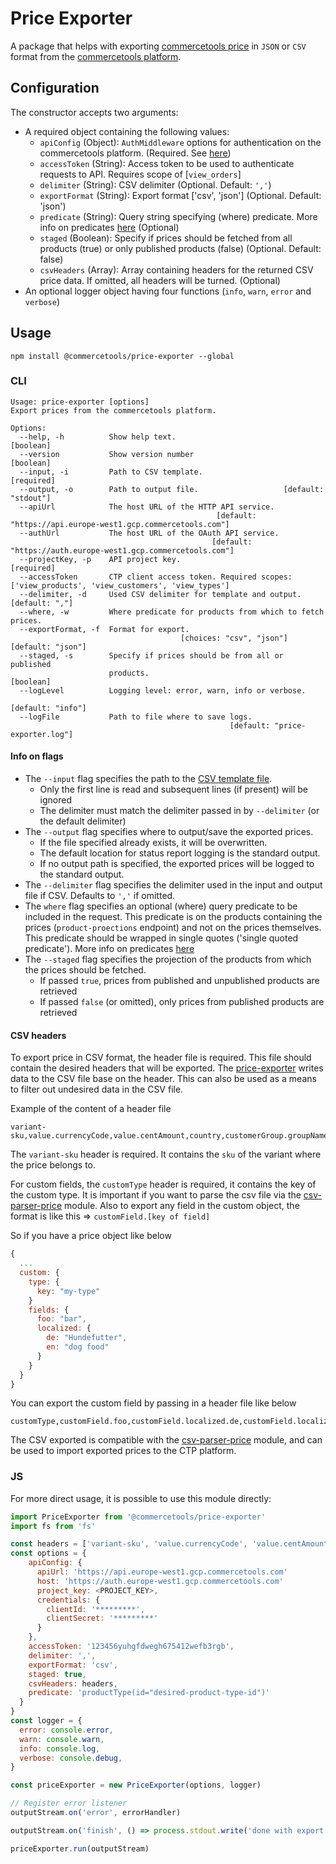 # Price Exporter

A package that helps with exporting [commercetools price](https://docs.commercetools.com/api/types#price) in `JSON` or `CSV` format from the [commercetools platform](https://docs.commercetools.com/).

## Configuration

The constructor accepts two arguments:

- A required object containing the following values:
  - `apiConfig` (Object): `AuthMiddleware` options for authentication on the commercetools platform. (Required. See [here](https://commercetools.github.io/nodejs/sdk/api/sdkMiddlewareAuth.html#named-arguments-options))
  - `accessToken` (String): Access token to be used to authenticate requests to API. Requires scope of [`view_orders`]
  - `delimiter` (String): CSV delimiter (Optional. Default: `','`)
  - `exportFormat` (String): Export format ['csv', 'json'] (Optional. Default: 'json')
  - `predicate` (String): Query string specifying (where) predicate. More info on predicates [here](https://docs.commercetools.com/api/predicates/query) (Optional)
  - `staged` (Boolean): Specify if prices should be fetched from all products (true) or only published products (false) (Optional. Default: false)
  - `csvHeaders` (Array<String>): Array containing headers for the returned CSV price data. If omitted, all headers will be turned. (Optional)
- An optional logger object having four functions (`info`, `warn`, `error` and `verbose`)

## Usage

`npm install @commercetools/price-exporter --global`

### CLI

```
Usage: price-exporter [options]
Export prices from the commercetools platform.

Options:
  --help, -h          Show help text.                                  [boolean]
  --version           Show version number                              [boolean]
  --input, -i         Path to CSV template.                           [required]
  --output, -o        Path to output file.                   [default: "stdout"]
  --apiUrl            The host URL of the HTTP API service.
                                              [default: "https://api.europe-west1.gcp.commercetools.com"]
  --authUrl           The host URL of the OAuth API service.
                                             [default: "https://auth.europe-west1.gcp.commercetools.com"]
  --projectKey, -p    API project key.                                [required]
  --accessToken       CTP client access token. Required scopes: ['view_products', 'view_customers', 'view_types']
  --delimiter, -d     Used CSV delimiter for template and output. [default: ","]
  --where, -w         Where predicate for products from which to fetch prices.
  --exportFormat, -f  Format for export.
                                      [choices: "csv", "json"] [default: "json"]
  --staged, -s        Specify if prices should be from all or published
                      products.                                        [boolean]
  --logLevel          Logging level: error, warn, info or verbose.
                                                               [default: "info"]
  --logFile           Path to file where to save logs.
                                                 [default: "price-exporter.log"]
```

#### Info on flags

- The `--input` flag specifies the path to the [CSV template file](#csv-headers).
  - Only the first line is read and subsequent lines (if present) will be ignored
  - The delimiter must match the delimiter passed in by `--delimiter` (or the default delimiter)
- The `--output` flag specifies where to output/save the exported prices.
  - If the file specified already exists, it will be overwritten.
  - The default location for status report logging is the standard output.
  - If no output path is specified, the exported prices will be logged to the standard output.
- The `--delimiter` flag specifies the delimiter used in the input and output file if CSV. Defaults to `','` if omitted.
- The `where` flag specifies an optional (where) query predicate to be included in the request. This predicate is on the products containing the prices (`product-proections` endpoint) and not on the prices themselves. This predicate should be wrapped in single quotes ('single quoted predicate'). More info on predicates [here](https://docs.commercetools.com/api/predicates/query)
- The `--staged` flag specifies the projection of the products from which the prices should be fetched.
  - If passed `true`, prices from published and unpublished products are retrieved
  - If passed `false` (or omitted), only prices from published products are retrieved

#### CSV headers

To export price in CSV format, the header file is required. This file should contain the desired headers that will be exported. The [price-exporter](https://commercetools.github.io/nodejs/cli/price-exporter.html) writes data to the CSV file base on the header. This can also be used as a means to filter out undesired data in the CSV file.

Example of the content of a header file

```
variant-sku,value.currencyCode,value.centAmount,country,customerGroup.groupName,channel.key,validFrom,validUntil,customType,customField.foo,customField.bar,customField.current,customField.name.nl,customField.name.de,customField.status,customField.price,customField.priceset
```

The `variant-sku` header is required. It contains the `sku` of the variant where the price belongs to.

For custom fields, the `customType` header is required, it contains the key of the custom type. It is important if you want to parse the csv file via the [csv-parser-price](https://commercetools.github.io/nodejs/cli/csv-parser-price.html) module. Also to export any field in the custom object, the format is like this => `customField.[key of field]`

So if you have a price object like below

```js
{
  ...
  custom: {
    type: {
      key: "my-type"
    }
    fields: {
      foo: "bar",
      localized: {
        de: "Hundefutter",
        en: "dog food"
      }
    }
  }
}
```

You can export the custom field by passing in a header file like below

```
customType,customField.foo,customField.localized.de,customField.localized.en
```

The CSV exported is compatible with the [csv-parser-price](https://commercetools.github.io/nodejs/cli/csv-parser-price.html) module, and can be used to import exported prices to the CTP platform.

### JS

For more direct usage, it is possible to use this module directly:

```js
import PriceExporter from '@commercetools/price-exporter'
import fs from 'fs'

const headers = ['variant-sku', 'value.currencyCode', 'value.centAmount', 'id']
const options = {
    apiConfig: {
      apiUrl: 'https://api.europe-west1.gcp.commercetools.com'
      host: 'https://auth.europe-west1.gcp.commercetools.com'
      project_key: <PROJECT_KEY>,
      credentials: {
        clientId: '*********',
        clientSecret: '*********'
      }
    },
    accessToken: '123456yuhgfdwegh675412wefb3rgb',
    delimiter: ',',
    exportFormat: 'csv',
    staged: true,
    csvHeaders: headers,
    predicate: 'productType(id="desired-product-type-id")'
  }
}
const logger = {
  error: console.error,
  warn: console.warn,
  info: console.log,
  verbose: console.debug,
}

const priceExporter = new PriceExporter(options, logger)

// Register error listener
outputStream.on('error', errorHandler)

outputStream.on('finish', () => process.stdout.write('done with export'))

priceExporter.run(outputStream)
```
